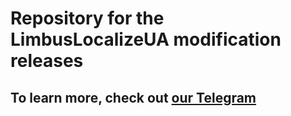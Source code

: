 # Repository for the LimbusLocalizeUA modification releases
## To learn more, check out [our Telegram](https://t.me/BlakytnaRuta)
